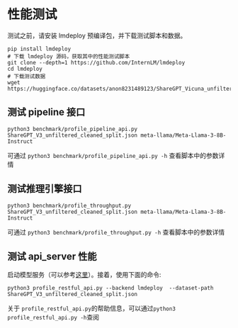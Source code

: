 # 性能测试

测试之前，请安装 lmdeploy 预编译包，并下载测试脚本和数据。

```shell
pip install lmdeploy
# 下载 lmdeploy 源码，获取其中的性能测试脚本
git clone --depth=1 https://github.com/InternLM/lmdeploy
cd lmdeploy
# 下载测试数据
wget https://huggingface.co/datasets/anon8231489123/ShareGPT_Vicuna_unfiltered/resolve/main/ShareGPT_V3_unfiltered_cleaned_split.json
```

## 测试 pipeline 接口

```shell
python3 benchmark/profile_pipeline_api.py ShareGPT_V3_unfiltered_cleaned_split.json meta-llama/Meta-Llama-3-8B-Instruct
```

可通过 `python3 benchmark/profile_pipeline_api.py -h` 查看脚本中的参数详情

## 测试推理引擎接口

```shell
python3 benchmark/profile_throughput.py ShareGPT_V3_unfiltered_cleaned_split.json meta-llama/Meta-Llama-3-8B-Instruct
```

可通过 `python3 benchmark/profile_throughput.py -h` 查看脚本中的参数详情

## 测试 api_server 性能

启动模型服务（可以参考[这里](../llm/api_server.md)）。接着，使用下面的命令:

```shell
python3 profile_restful_api.py --backend lmdeploy  --dataset-path ShareGPT_V3_unfiltered_cleaned_split.json
```

关于 `profile_restful_api.py`的帮助信息，可以通过`python3 profile_restful_api.py -h`查阅
